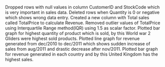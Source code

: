 Dropped rows with null values in column CustomerID and StockCode which is very important in sales data.
Deleted rows when Quantity is 0 or negative which shows wrong data entry.
Created a new column with Total sales called TotalPrice to calculate Revenue.
Removed outlier values of TotalPrice using Interquartile Range method(IQR) using 1.5 as scalar factor.
Plotted bar graph for highest quantity of product which is sold, by this World war 2 Gliders were highest sold products.
Plotted line graph for revenue generated from dec/2010 to dec/2011 which shows sudden increase of sales from aug/2011 and drastic decrease after nov/2011.
Plotted bar graph for revenue generated in each country and by this United Kingdom has the highest sales.

